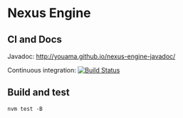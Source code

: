 # Nexus Engine

## CI and Docs

Javadoc: http://youama.github.io/nexus-engine-javadoc/

Continuous integration: [![Build Status](https://travis-ci.org/Youama/Nexus-Engine.svg?branch=master)](https://travis-ci.org/Youama/Nexus-Engine)

## Build and test
`nvm test -B`
